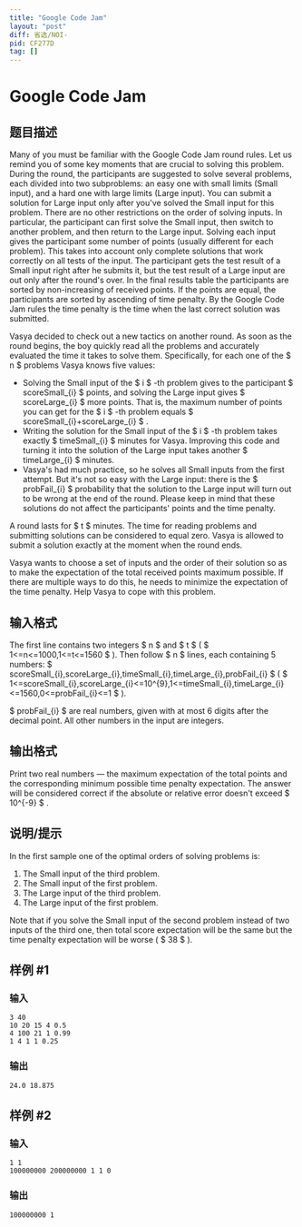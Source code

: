 ```yaml
---
title: "Google Code Jam"
layout: "post"
diff: 省选/NOI-
pid: CF277D
tag: []
---
```


# Google Code Jam

## 题目描述

Many of you must be familiar with the Google Code Jam round rules. Let us remind you of some key moments that are crucial to solving this problem. During the round, the participants are suggested to solve several problems, each divided into two subproblems: an easy one with small limits (Small input), and a hard one with large limits (Large input). You can submit a solution for Large input only after you've solved the Small input for this problem. There are no other restrictions on the order of solving inputs. In particular, the participant can first solve the Small input, then switch to another problem, and then return to the Large input. Solving each input gives the participant some number of points (usually different for each problem). This takes into account only complete solutions that work correctly on all tests of the input. The participant gets the test result of a Small input right after he submits it, but the test result of a Large input are out only after the round's over. In the final results table the participants are sorted by non-increasing of received points. If the points are equal, the participants are sorted by ascending of time penalty. By the Google Code Jam rules the time penalty is the time when the last correct solution was submitted.

Vasya decided to check out a new tactics on another round. As soon as the round begins, the boy quickly read all the problems and accurately evaluated the time it takes to solve them. Specifically, for each one of the $ n $ problems Vasya knows five values:

- Solving the Small input of the $ i $ -th problem gives to the participant $ scoreSmall_{i} $ points, and solving the Large input gives $ scoreLarge_{i} $ more points. That is, the maximum number of points you can get for the $ i $ -th problem equals $ scoreSmall_{i}+scoreLarge_{i} $ .
- Writing the solution for the Small input of the $ i $ -th problem takes exactly $ timeSmall_{i} $ minutes for Vasya. Improving this code and turning it into the solution of the Large input takes another $ timeLarge_{i} $ minutes.
- Vasya's had much practice, so he solves all Small inputs from the first attempt. But it's not so easy with the Large input: there is the $ probFail_{i} $ probability that the solution to the Large input will turn out to be wrong at the end of the round. Please keep in mind that these solutions do not affect the participants' points and the time penalty.

A round lasts for $ t $ minutes. The time for reading problems and submitting solutions can be considered to equal zero. Vasya is allowed to submit a solution exactly at the moment when the round ends.

Vasya wants to choose a set of inputs and the order of their solution so as to make the expectation of the total received points maximum possible. If there are multiple ways to do this, he needs to minimize the expectation of the time penalty. Help Vasya to cope with this problem.

## 输入格式

The first line contains two integers $ n $ and $ t $ ( $ 1<=n<=1000,1<=t<=1560 $ ). Then follow $ n $ lines, each containing 5 numbers: $ scoreSmall_{i},scoreLarge_{i},timeSmall_{i},timeLarge_{i},probFail_{i} $ ( $ 1<=scoreSmall_{i},scoreLarge_{i}<=10^{9},1<=timeSmall_{i},timeLarge_{i}<=1560,0<=probFail_{i}<=1 $ ).

 $ probFail_{i} $ are real numbers, given with at most 6 digits after the decimal point. All other numbers in the input are integers.

## 输出格式

Print two real numbers — the maximum expectation of the total points and the corresponding minimum possible time penalty expectation. The answer will be considered correct if the absolute or relative error doesn't exceed $ 10^{-9} $ .

## 说明/提示

In the first sample one of the optimal orders of solving problems is:

1. The Small input of the third problem.
2. The Small input of the first problem.
3. The Large input of the third problem.
4. The Large input of the first problem.

Note that if you solve the Small input of the second problem instead of two inputs of the third one, then total score expectation will be the same but the time penalty expectation will be worse ( $ 38 $ ).

## 样例 #1

### 输入

```
3 40
10 20 15 4 0.5
4 100 21 1 0.99
1 4 1 1 0.25

```

### 输出

```
24.0 18.875

```

## 样例 #2

### 输入

```
1 1
100000000 200000000 1 1 0

```

### 输出

```
100000000 1

```

